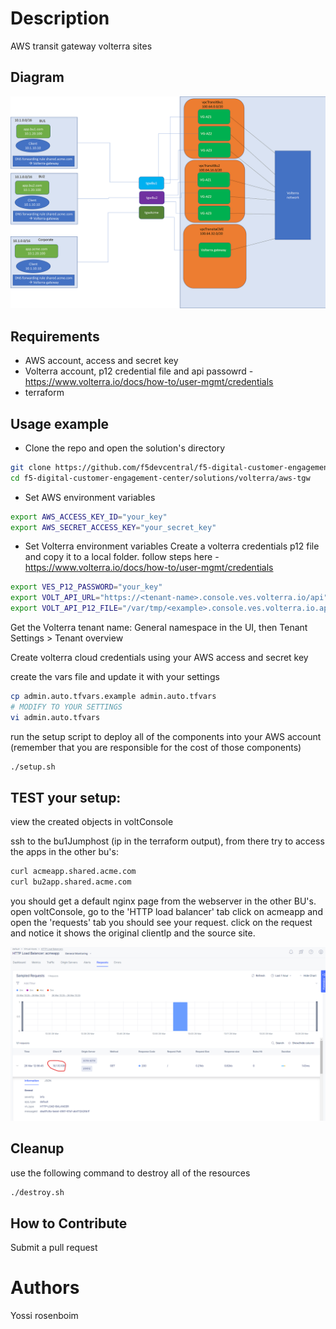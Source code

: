 # Description
AWS transit gateway volterra sites

## Diagram

![Multi cloud accounts with overlapping ip addresses services connectivity](multi-cloud-connectivity.png)


## Requirements

- AWS account, access and secret key
- Volterra account, p12 credential file and api passowrd -  https://www.volterra.io/docs/how-to/user-mgmt/credentials
- terraform
## Usage example

- Clone the repo and open the solution's directory
```bash
git clone https://github.com/f5devcentral/f5-digital-customer-engagement-center
cd f5-digital-customer-engagement-center/solutions/volterra/aws-tgw
```

- Set AWS environment variables
```bash
export AWS_ACCESS_KEY_ID="your_key"
export AWS_SECRET_ACCESS_KEY="your_secret_key"
```

- Set Volterra environment variables
Create a volterra credentials p12 file and copy it to a local folder. follow steps here - https://www.volterra.io/docs/how-to/user-mgmt/credentials
```bash
export VES_P12_PASSWORD="your_key"
export VOLT_API_URL="https://<tenant-name>.console.ves.volterra.io/api"
export VOLT_API_P12_FILE="/var/tmp/<example>.console.ves.volterra.io.api-creds.p12"
```

Get the Volterra tenant name:
General namespace in the UI, then Tenant Settings > Tenant overview

Create volterra cloud credentials using your AWS access and secret key

create the vars file and update it with your settings

```bash
cp admin.auto.tfvars.example admin.auto.tfvars
# MODIFY TO YOUR SETTINGS
vi admin.auto.tfvars
```

run the setup script to deploy all of the components into your AWS account (remember that you are responsible for the cost of those components)

```bash
./setup.sh
```


## TEST your setup:

view the created objects in voltConsole

ssh to the bu1Jumphost (ip in the terraform output), from there try to access the apps in the other bu's:


```bash
curl acmeapp.shared.acme.com
curl bu2app.shared.acme.com
```

you should get a default nginx page from the webserver in the other BU's.
open voltConsole, go to the 'HTTP load balancer' tab
click on acmeapp and open the 'requests' tab
you should see your request. click on the request and notice it shows the original clientIp and the source site.

![Request log](request_log.png)

## Cleanup
use the following command to destroy all of the resources

```bash
./destroy.sh
```


## How to Contribute

Submit a pull request

# Authors
Yossi rosenboim
